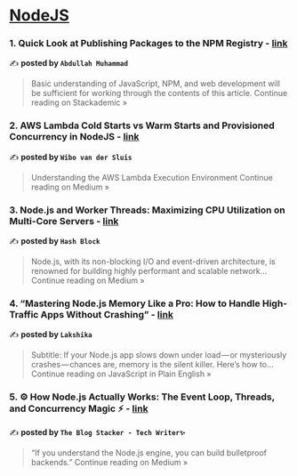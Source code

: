 
<h1><a href=https://medium.com/tag/nodejs/recommended target="_blank" rel="noopener noreferrer">NodeJS</a></h1>
<h3>1. Quick Look at Publishing Packages to the NPM Registry - <a href="https://blog.stackademic.com/quick-look-at-publishing-packages-to-the-npm-registry-f37a3e673495?source=rss------nodejs-5" target="_blank" rel="noopener noreferrer">link</a></h3>

✍️ **posted by `Abdullah Muhammad`**

<blockquote>Basic understanding of JavaScript, NPM, and web development will be sufficient for working through the contents of this article.
Continue reading on Stackademic »</blockquote>

<h3>2. AWS Lambda Cold Starts vs Warm Starts and Provisioned Concurrency in NodeJS - <a href="https://wvdsluis.medium.com/aws-lambda-cold-starts-vs-warm-starts-and-provisioned-concurrency-in-nodejs-93e38b303d3f?source=rss------nodejs-5" target="_blank" rel="noopener noreferrer">link</a></h3>

✍️ **posted by `Wibo van der Sluis`**

<blockquote>Understanding the AWS Lambda Execution Environment
Continue reading on Medium »</blockquote>

<h3>3. Node.js and Worker Threads: Maximizing CPU Utilization on Multi-Core Servers - <a href="https://medium.com/@connect.hashblock/node-js-and-worker-threads-maximizing-cpu-utilization-on-multi-core-servers-abaa9f5987fa?source=rss------nodejs-5" target="_blank" rel="noopener noreferrer">link</a></h3>

✍️ **posted by `Hash Block`**

<blockquote>Node.js, with its non-blocking I/O and event-driven architecture, is renowned for building highly performant and scalable network…
Continue reading on Medium »</blockquote>

<h3>4.  “Mastering Node.js Memory Like a Pro: How to Handle High-Traffic Apps Without Crashing” - <a href="https://javascript.plainenglish.io/mastering-node-js-memory-like-a-pro-how-to-handle-high-traffic-apps-without-crashing-77bf17d2a97f?source=rss------nodejs-5" target="_blank" rel="noopener noreferrer">link</a></h3>

✍️ **posted by `Lakshika`**

<blockquote>Subtitle: If your Node.js app slows down under load — or mysteriously crashes — chances are, memory is the silent killer. Here’s how to…
Continue reading on JavaScript in Plain English »</blockquote>

<h3>5. ⚙️ How Node.js Actually Works: The Event Loop, Threads, and Concurrency Magic ⚡ - <a href="https://medium.com/@TheblogStacker/%EF%B8%8F-how-node-js-actually-works-the-event-loop-threads-and-concurrency-magic-5ae021ffc52e?source=rss------nodejs-5" target="_blank" rel="noopener noreferrer">link</a></h3>

✍️ **posted by `The Blog Stacker - Tech Writer✨`**

<blockquote>“If you understand the Node.js engine, you can build bulletproof backends.”
Continue reading on Medium »</blockquote>


